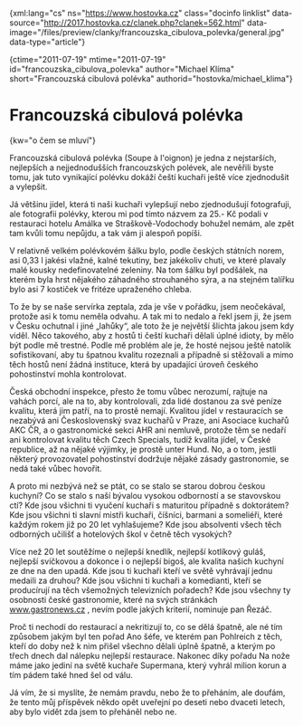 
{xml:lang="cs" ns="https://www.hostovka.cz" class="docinfo linklist" data-source="http://2017.hostovka.cz/clanek.php?clanek=562.html" data-image="/files/preview/clanky/francouzska\_cibulova\_polevka/general.jpg" data-type="article"}

{ctime="2011-07-19" mtime="2011-07-19" id="francouzska\_cibulova\_polevka" author="Michael Klíma" short="Francouzská cibulová polévka" authorid="hostovka/michael_klima"}

# Francouzská cibulová polévka

<!-- generated attribute kw by user_udpatekw.sh on 2019-04-16, do not edit -->

{kw="o čem se mluví"}

Francouzská cibulová polévka (Soupe à l'oignon) je jedna z nejstarších, nejlepších a nejjednodušších francouzských polévek, ale nevěřili byste tomu, jak tuto vynikající polévku dokáží čeští kuchaři ještě více zjednodušit a vylepšit.

Já většinu jídel, která ti naši kuchaři vylepšují nebo zjednodušují fotografuji, ale fotografii polévky, kterou mi pod tímto názvem za 25.- Kč podali v restauraci hotelu Amálka ve Straškově-Vodochody bohužel nemám, ale zpět tam kvůli tomu nepůjdu, a tak vám ji alespoň popíši.

V relativně velkém polévkovém šálku bylo, podle českých státních norem, asi 0,33 l jakési vlažné, kalné tekutiny, bez jakékoliv chuti, ve které plavaly malé kousky nedefinovatelné zeleniny. Na tom šálku byl podšálek, na kterém byla hrst nějakého záhadného strouhaného sýra, a na stejném talířku bylo asi 7 kostiček ve fritéze upraženého chleba.

To že by se naše servírka zeptala, zda je vše v pořádku, jsem neočekával, protože asi k tomu neměla odvahu. A tak mi to nedalo a řekl jsem ji, že jsem v Česku ochutnal i jiné „lahůky“, ale toto že je největší šlichta jakou jsem kdy viděl. Něco takového, aby z hostů ti čeští kuchaři dělali úplné idioty, by mělo být podle mě trestné. Podle mě problém ale je, že hosté nejsou ještě natolik sofistikovaní, aby tu špatnou kvalitu rozeznali a případně si stěžovali a mimo těch hostů není žádná instituce, která by upadající úroveň českého pohostinství mohla kontrolovat.

Česká obchodní inspekce, přesto že tomu vůbec nerozumí, rajtuje na vahách porcí, ale na to, aby kontrolovali, zda lidé dostanou za své peníze kvalitu, která jim patří, na to prostě nemají. Kvalitou jídel v restauracích se nezabývá ani Československý svaz kuchařů v Praze, ani Asociace kuchařů AKC ČR, a o gastronomické sekci AHR ani nemluvě, protože těm se nedaří ani kontrolovat kvalitu těch Czech Specials, tudíž kvalita jídel, v České republice, až na nějaké výjimky, je prostě unter Hund. No, a o tom, jestli některý provozovatel pohostinství dodržuje nějaké zásady gastronomie, se nedá také vůbec hovořit.

A proto mi nezbývá než se ptát, co se stalo se starou dobrou českou kuchyní? Co se stalo s naší bývalou vysokou odborností a se stavovskou ctí? Kde jsou všichni ti vyučení kuchaři s maturitou případně s doktorátem? Kde jsou všichni ti slavní mistři kuchaři, číšníci, barmani a someliéři, které každým rokem již po 20 let vyhlašujeme? Kde jsou absolventi všech těch odborných učilišť a hotelových škol v četně těch vysokých?

Více než 20 let soutěžíme o nejlepší knedlík, nejlepší kotlíkový guláš, nejlepší svíčkovou a dokonce i o nejlepší bigoš, ale kvalita našich kuchyní ze dne na den upadá. Kde jsou ti kuchaři kteří ve světě vyhrávají jednu medaili za druhou? Kde jsou všichni ti kuchaři a komedianti, kteří se producírují na těch všemožných televizních pořadech? Kde jsou všechny ty osobnosti české gastronomie, které na svých stránkách www.gastronews.cz , nevím podle jakých kriterií, nominuje pan Řezáč.

Proč ti nechodí do restaurací a nekritizují to, co se dělá špatně, ale né tím způsobem jakým byl ten pořad Ano šéfe, ve kterém pan Pohlreich z těch, kteří do doby než k nim přišel všechno dělali úplně špatně, a kterým po třech dnech dal nálepku nejlepší restaurace. Nakonec díky pořadu Na nože máme jako jediní na světě kuchaře Supermana, který vyhrál milion korun a tím pádem také hned šel od válu.

Já vím, že si myslíte, že nemám pravdu, nebo že to přeháním, ale doufám, že tento můj příspěvek někdo opět uveřejní po deseti nebo dvaceti letech, aby bylo vidět zda jsem to přeháněl nebo ne.

